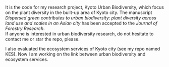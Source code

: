 It is the code for my research project, Kyoto Urban Biodiversity, which focus on the plant diversity in the built-up area of Kyoto city. 
The manuscript *Dispersed green contributes to urban biodiversity: plant diversity across land use and scales in an Asian city* has been accepted to the *Journal of Forestry Research*.  
If anyone is interested in urban biodiversity research, do not hesitate to contact me or star the repo, please. 

I also evaluated the ecosystem services of Kyoto city (see my repo named KES). 
Now I am working on the link between urban biodiversity and ecosystem services. 
